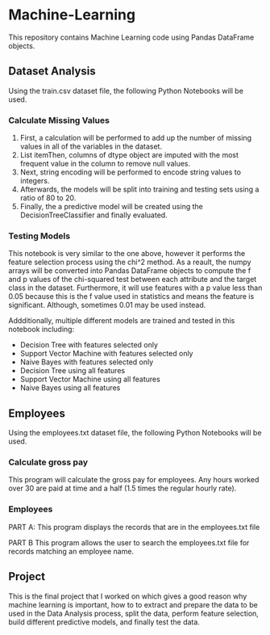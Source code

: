# Machine-Learning
This repository contains Machine Learning code using Pandas DataFrame objects.

## Dataset Analysis
Using the train.csv dataset file, the following Python Notebooks will be used.

### Calculate Missing Values
1. First, a calculation will be performed to add up the number of missing values in all of the variables in the dataset.
2. List itemThen, columns of dtype object are imputed with the most frequent value in the column to remove null values.
3. Next, string encoding will be performed to encode string values to integers.
4. Afterwards, the models will be split into training and testing sets using a ratio of 80 to 20.
5. Finally, the a predictive model will be created using the DecisionTreeClassifier and finally evaluated. 

### Testing Models
This notebook is very similar to the one above, however it performs the feature selection process using the chi^2 method. As a reault, the numpy arrays will be converted into Pandas DataFrame objects to compute the f and p values of the chi-squared test between each attribute and the target class in the dataset. Furthermore, it will use features with a p value less than 0.05 because this is the f value used in statistics and means the feature is significant. Although, sometimes 0.01 may be used instead.

Addditionally, multiple different models are trained and tested in this notebook including: 
- Decision Tree with features selected only
- Support Vector Machine with features selected only
- Naive Bayes with features selected only
- Decision Tree using all features
- Support Vector Machine using all features
- Naive Bayes using all features

## Employees
Using the employees.txt dataset file, the following Python Notebooks will be used.

### Calculate gross pay
This program will calculate the gross pay for employees. Any hours worked over 30 are paid at time and a half (1.5 times the regular hourly rate).

### Employees
PART A:
This program displays the records that are in the employees.txt file

PART B
This program allows the user to search the employees.txt file for records matching an employee name.

## Project

This is the final project that I worked on which gives a good reason why machine learning is important, how to to extract and prepare the data to be used in the Data Analysis process, split the data, perform feature selection, build different predictive models, and finally test the data.

